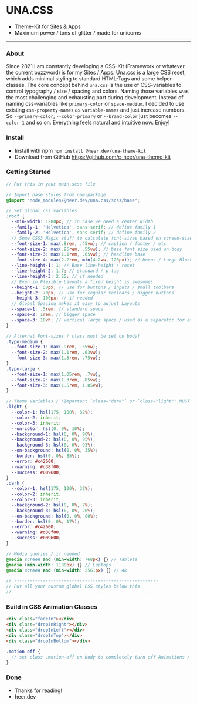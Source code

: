 # UNA.CSS
- Theme-Kit for Sites & Apps
- Maximum power / tons of glitter / made for unicorns

---

### About
Since 2021 I am constantly developing a CSS-Kit (Framework or whatever the current buzzword) is for my Sites / Apps.
Una.css is a large CSS reset, which adds minimal styling to standard HTML-Tags and some helper-classes.
The core concept behind `una.css` is the use of CSS-variables to control typography / size / spacing and colors.
Naming those variables was the most challenging and exhausting part during development.
Instead of naming css-variables like `primary-color` or `space-medium`.
I decided to use existing `css-property-names` as `variable-names` and just increase numbers.
So `--primary-color`, `--color-primary` or `--brand-color` just becomes `--color-1` and so on.
Everything feels natural and intuitive now. Enjoy!

### Install
- Install with npm `npm install @heer.dev/una-theme-kit`
- Download from GitHub https://github.com/c-heer/una-theme-kit

### Getting Started
```scss
// Put this in your main.scss file

// Import base styles from npm-package
@import "node_modules/@heer.dev/una.css/scss/base";

// Set global css variables
:root {
  --min-width: 1280px; // in case we need a center width
  --family-1: 'Helvetica', sans-serif; // define family 1
  --family-2: 'Helvetica', sans-serif; // define family 2
  // Some CSS3 Magic stuff to calculate font-sizes based on screen-size
  --font-size-1: max(.8rem, .45vw); // caption / footer / etc
  --font-size-2: max(.95rem, .55vw); // base font size used on body
  --font-size-3: max(1.1rem, .65vw); // headline base
  --font-size-4: max(2.2rem, min(4.2vw, 120px)); // Heros / Large Block Text
  --line-height-1: 1; // Base line-height / reset
  --line-height-2: 1.7; // standard / p-tag
  --line-height-3: 2.25; // if needed
  // Even in Flexible Layouts a fixed height is awesome!
  --height-1: 50px; // use for buttons / inputs / small toolbars
  --height-2: 70px; // use for regular toolbars / bigger buttons 
  --height-3: 100px; // if needed
  // Global Spacing makes it easy to adjust Layouts
  --space-1: .5rem; // standard space
  --space-2: 1rem; // bigger space
  --space-3: 10vh; // vertical large space / used as a separator for example between  <sections>
}

// Alternat Font-sizes / class must be set on body!
.typo-medium {
  --font-size-1: max(.9rem, .55vw);
  --font-size-2: max(1.1rem, .63vw);
  --font-size-3: max(1.3rem, .75vw);
}
.typo-large {
  --font-size-1: max(1.05rem, .7vw);
  --font-size-2: max(1.3rem, .85vw);
  --font-size-3: max(1.5rem, 1.05vw);
}

// Theme Variables / !Important `class="dark"` or `class="light"' MUST be set on body tag!
.light {
  --color-1: hsl(175, 100%, 32%);
  --color-2: inherit;
  --color-3: inherit;
  --on-color: hsl(0, 0%, 10%);
  --background-1: hsl(0, 0%, 90%);
  --background-2: hsl(0, 0%, 95%);
  --background-3: hsl(0, 0%, 93%);
  --on-background: hsl(0, 0%, 35%);
  --border: hsl(0, 0%, 85%);
  --error: #c42600;
  --warning: #d38f00;
  --success: #009600;
}
.dark {
  --color-1: hsl(175, 100%, 32%);
  --color-2: inherit;
  --color-3: inherit;
  --background-2: hsl(0, 0%, 7%);
  --background-3: hsl(0, 0%, 20%);
  --on-background: hsl(0, 0%, 80%);
  --border: hsl(0, 0%, 17%);
  --error: #c42600;
  --warning: #d38f00;
  --success: #009600;
}

// Media queries / if needed
@media screen and (min-width: 768px) {} // Tablets
@media (min-width: 1180px) {} // Laptops
@media screen and (min-width: 2561px) {} // 4k

// -------------------------------------------------------
// Put all your custom global CSS styles below this
// -------------------------------------------------------
```

### Build in CSS Animation Classes
```html
<div class="fadeIn"></div>
<div class="dropInRight"></div>
<div class="dropInLeft"></div>
<div class="dropInTop"></div>
<div class="dropInBottom"></div>
```
```scss
.motion-off {
  // set class .motion-off on body to completely turn off Animations / Transitions
}
```

### Done
- Thanks for reading!
- heer.dev
